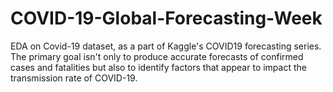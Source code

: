 # COVID-19-Global-Forecasting-Week
EDA on Covid-19 dataset, as a part of Kaggle's COVID19 forecasting series. The primary goal isn't only to produce accurate forecasts of  confirmed cases and fatalities but also to identify factors that appear to impact the transmission rate of COVID-19.

